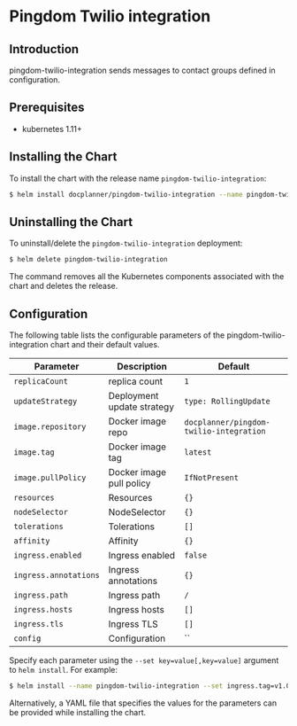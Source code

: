 # Pingdom Twilio integration

## Introduction
pingdom-twilio-integration sends messages to contact groups defined in configuration.

## Prerequisites

-  kubernetes 1.11+

## Installing the Chart

To install the chart with the release name `pingdom-twilio-integration`:

```bash
$ helm install docplanner/pingdom-twilio-integration --name pingdom-twilio-integration --values=my-values.yaml
```

## Uninstalling the Chart

To uninstall/delete the `pingdom-twilio-integration` deployment:

```bash
$ helm delete pingdom-twilio-integration
```

The command removes all the Kubernetes components associated with the chart and deletes the release.

## Configuration

The following table lists the configurable parameters of the pingdom-twilio-integration chart and their default values.

| Parameter                                  | Description                               | Default                            |
| ------------------------------------------ | ----------------------------------------- | ---------------------------------- |
| `replicaCount` | replica count | `1`|
| `updateStrategy` | Deployment update strategy | `type: RollingUpdate` |
| `image.repository` | Docker image repo | `docplanner/pingdom-twilio-integration`|
| `image.tag` | Docker image tag | `latest`|
| `image.pullPolicy` | Docker image pull policy| `IfNotPresent`|
| `resources` | Resources | `{}`|
| `nodeSelector` | NodeSelector | `{}`|
| `tolerations` | Tolerations | `[]`|
| `affinity` | Affinity | `{}`|
| `ingress.enabled` | Ingress enabled | `false` |
| `ingress.annotations` | Ingress annotations | `{}` |
| `ingress.path` | Ingress path | `/` |
| `ingress.hosts` | Ingress hosts | `[]` |
| `ingress.tls` | Ingress TLS | `[]` |
| `config` | Configuration  | `` |

Specify each parameter using the `--set key=value[,key=value]` argument to `helm install`. For example:

```bash
$ helm install --name pingdom-twilio-integration --set ingress.tag=v1.0.0 docplanner/pingdom-twilio-integration
```

Alternatively, a YAML file that specifies the values for the parameters can be provided while installing the chart.